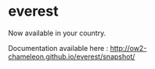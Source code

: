 everest
=======

Now available in your country.

Documentation available here : http://ow2-chameleon.github.io/everest/snapshot/
